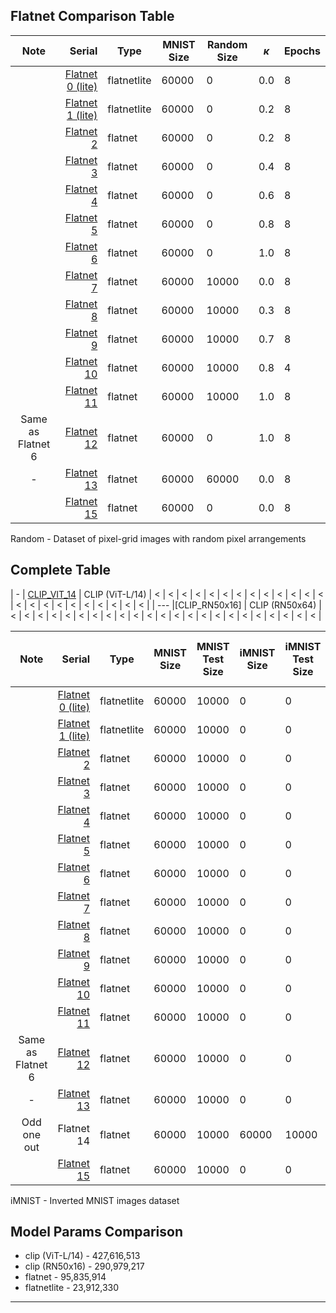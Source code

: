 ## Flatnet Comparison Table

|       Note        |                                        Serial | Type        | MNIST Size | Random Size | $\kappa$ | Epochs |
| :---------------: | --------------------------------------------: | ----------- | ---------- | ----------- | -------- | ------ |
|                   | [Flatnet 0 (lite)](./Flatnet%200%20(lite).md) | flatnetlite | 60000      | 0           | 0.0      | 8      |
|                   | [Flatnet 1 (lite)](./Flatnet%201%20(lite).md) | flatnetlite | 60000      | 0           | 0.2      | 8      |
|                   |                 [Flatnet 2](./Flatnet%202.md) | flatnet     | 60000      | 0           | 0.2      | 8      |
|                   |                 [Flatnet 3](./Flatnet%203.md) | flatnet     | 60000      | 0           | 0.4      | 8      |
|                   |                 [Flatnet 4](./Flatnet%204.md) | flatnet     | 60000      | 0           | 0.6      | 8      |
|                   |                 [Flatnet 5](./Flatnet%205.md) | flatnet     | 60000      | 0           | 0.8      | 8      |
|                   |                 [Flatnet 6](./Flatnet%206.md) | flatnet     | 60000      | 0           | 1.0      | 8      |
|                   |                 [Flatnet 7](./Flatnet%207.md) | flatnet     | 60000      | 10000       | 0.0      | 8      |
|                   |                 [Flatnet 8](./Flatnet%208.md) | flatnet     | 60000      | 10000       | 0.3      | 8      |
|                   |                 [Flatnet 9](./Flatnet%209.md) | flatnet     | 60000      | 10000       | 0.7      | 8      |
|                   |               [Flatnet 10](./Flatnet%2010.md) | flatnet     | 60000      | 10000       | 0.8      | 4      |
|                   |               [Flatnet 11](./Flatnet%2011.md) | flatnet     | 60000      | 10000       | 1.0      | 8      |
| Same as Flatnet 6 |               [Flatnet 12](./Flatnet%2012.md) | flatnet     | 60000      | 0           | 1.0      | 8      |
|         -         |               [Flatnet 13](./Flatnet%2013.md) | flatnet     | 60000      | 60000       | 0.0      | 8      |
|                   |               [Flatnet 15](./Flatnet%2015.md) | flatnet     | 60000      | 0           | 0.0      | 8      |

Random - Dataset of pixel-grid images with random pixel arrangements

## Complete Table

| -   | [CLIP_VIT_14](./CLIP_VIT_14.md) | CLIP  (ViT-L/14) | < | < | < | < | < | < | < | < | < | < | < | < | < | < | < | < | < | < | < | < | < | < | < |
| --- |[CLIP_RN50x16]   | CLIP  (RN50x64) | <     | <          | <      | <           | <      | <           | <       | <            | <     | <          | <                     | <           | <      | <     | <     | <          | <        | <   | <   | <   | <               | <          | <           |

|       Note        |                                        Serial | Type        | MNIST Size | MNIST Test Size | iMNIST Size | iMNIST Test Size | Random Size | Random Test Size | iRandom | iRandom Test | Batch | Batch Test | $\kappa$ | Grid Images | Epochs | LR    | CPU   | Grid Cell Size | Grid Width | Grid Height | Show White Grid | Pixel Shape | Skeleton for MNIST Registration | Threshold Ratio for MNIST Registration | p_pixel(for Random generation) |
| :---------------: | --------------------------------------------: | ----------- | ---------- | --------------- | ----------- | ---------------- | ----------- | ---------------- | ------- | ------------ | ----- | ---------- | -------- | ----------- | ------ | ----- | ----- | -------------- | ---------- | ----------- | --------------- | ----------- | ------------------------------- | -------------------------------------- | ------------------------------ |
|                   | [Flatnet 0 (lite)](./Flatnet%200%20(lite).md) | flatnetlite | 60000      | 10000           | 0           | 0                | 0           | 10000            | 0       | 0            | 128   | 256        | 0.0      | True        | 8      | 0.001 | False | 8              | 28         | 28          | False           | circles     | True                            | 0.0                                    | 0.045                          |
|                   | [Flatnet 1 (lite)](./Flatnet%201%20(lite).md) | flatnetlite | 60000      | 10000           | 0           | 0                | 0           | 10000            | 0       | 0            | 128   | 256        | 0.2      | True        | 8      | 0.001 | True  | 8              | 28         | 28          | False           | circles     | True                            | 0.0                                    | 0.045                          |
|                   |                 [Flatnet 2](./Flatnet%202.md) | flatnet     | 60000      | 10000           | 0           | 0                | 0           | 10000            | 0       | 0            | 128   | 256        | 0.2      | True        | 8      | 0.001 | False | 8              | 28         | 28          | False           | circles     | True                            | 0.0                                    | 0.045                          |
|                   |                 [Flatnet 3](./Flatnet%203.md) | flatnet     | 60000      | 10000           | 0           | 0                | 0           | 10000            | 0       | 0            | 128   | 256        | 0.4      | True        | 8      | 0.001 | False | 8              | 28         | 28          | False           | circles     | True                            | 0.0                                    | 0.045                          |
|                   |                 [Flatnet 4](./Flatnet%204.md) | flatnet     | 60000      | 10000           | 0           | 0                | 0           | 10000            | 0       | 0            | 128   | 256        | 0.6      | True        | 8      | 0.001 | False | 8              | 28         | 28          | False           | circles     | True                            | 0.0                                    | 0.045                          |
|                   |                 [Flatnet 5](./Flatnet%205.md) | flatnet     | 60000      | 10000           | 0           | 0                | 0           | 10000            | 0       | 0            | 128   | 256        | 0.8      | True        | 8      | 0.001 | False | 8              | 28         | 28          | False           | circles     | True                            | 0.0                                    | 0.045                          |
|                   |                 [Flatnet 6](./Flatnet%206.md) | flatnet     | 60000      | 10000           | 0           | 0                | 0           | 10000            | 0       | 0            | 128   | 256        | 1.0      | True        | 8      | 0.001 | False | 8              | 28         | 28          | False           | circles     | True                            | 0.0                                    | 0.045                          |
|                   |                 [Flatnet 7](./Flatnet%207.md) | flatnet     | 60000      | 10000           | 0           | 0                | 10000       | 10000            | 0       | 0            | 128   | 256        | 0.0      | True        | 8      | 0.001 | False | 8              | 28         | 28          | False           | circles     | True                            | 0.0                                    | 0.045                          |
|                   |                 [Flatnet 8](./Flatnet%208.md) | flatnet     | 60000      | 10000           | 0           | 0                | 10000       | 10000            | 0       | 0            | 128   | 256        | 0.3      | True        | 8      | 0.001 | False | 8              | 28         | 28          | False           | circles     | True                            | 0.0                                    | 0.045                          |
|                   |                 [Flatnet 9](./Flatnet%209.md) | flatnet     | 60000      | 10000           | 0           | 0                | 10000       | 10000            | 0       | 0            | 128   | 256        | 0.7      | True        | 8      | 0.001 | False | 8              | 28         | 28          | False           | circles     | True                            | 0.0                                    | 0.045                          |
|                   |               [Flatnet 10](./Flatnet%2010.md) | flatnet     | 60000      | 10000           | 0           | 0                | 10000       | 10000            | 0       | 0            | 128   | 1          | 0.8      | True        | 4      | 0.001 | True  | 8              | 28         | 28          | False           | circles     | True                            | 0.0                                    | 0.045                          |
|                   |               [Flatnet 11](./Flatnet%2011.md) | flatnet     | 60000      | 10000           | 0           | 0                | 10000       | 10000            | 0       | 0            | 128   | 256        | 1.0      | True        | 8      | 0.001 | False | 8              | 28         | 28          | False           | circles     | True                            | 0.0                                    | 0.045                          |
| Same as Flatnet 6 |               [Flatnet 12](./Flatnet%2012.md) | flatnet     | 60000      | 10000           | 0           | 0                | 0           | 10000            | 0       | 0            | 128   | ~1         | 1.0      | True        | 8      | 0.001 | True  | 8              | 28         | 28          | False           | circles     | True                            | 0.0                                    | 0.045                          |
|         -         |               [Flatnet 13](./Flatnet%2013.md) | flatnet     | 60000      | 10000           | 0           | 0                | 60000       | 10000            | 0       | 0            | 128   | ~1         | 0.0      | True        | 8      | 0.001 | True  | 8              | 28         | 28          | False           | circles     | True                            | 0.0                                    | 0.045                          |
|    Odd one out    |                                    Flatnet 14 | flatnet     | 60000      | 10000           | 60000       | 10000            | 60000       | 10000            | 60000   | 10000        | 64    | ~1         | 0.0      | False       | 10     | 0.001 | False | 8              | 13         | 13          | False           | circles     | True                            | 0.0                                    | 0.030                          |
|                   |               [Flatnet 15](./Flatnet%2015.md) | flatnet     | 60000      | 10000           | 0           | 0                | 0           | 10000            | 0       | 0            | 128   | 256        | 0.0      | True        | 8      | 0.001 | False | 8              | 28         | 28          | False           | circles     | True                            | 0.0                                    | 0.045                          |

iMNIST - Inverted MNIST images dataset

## Model Params Comparison

- clip (ViT-L/14) - 427,616,513
- clip (RN50x16)  - 290,979,217
- flatnet         -  95,835,914
- flatnetlite     -  23,912,330

---

